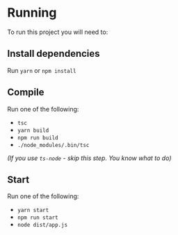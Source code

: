 # Running

To run this project you will need to:

## Install dependencies

Run `yarn` or `npm install`

## Compile

Run one of the following:

- `tsc`
- `yarn build`
- `npm run build`
- `./node_modules/.bin/tsc`

*(If you use `ts-node` - skip this step. You know what to do)*

## Start

Run one of the following:

- `yarn start`
- `npm run start`
- `node dist/app.js`
